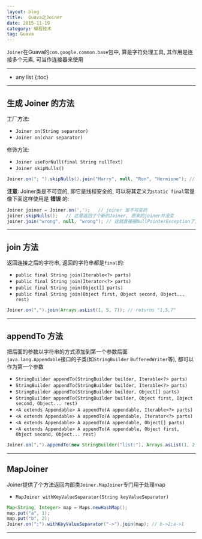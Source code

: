 ```yaml
---
layout: blog
title:  Guava之Joiner
date: 2015-11-19
category: 编程技术
tag: Guava
---
```

`Joiner`在Guava的`com.google.common.base`包中, 算是字符处理工具, 其作用是连接多个元素, 可当作连接器来使用  





*****

* any list
{:toc}

*****

## 生成 Joiner 的方法
工厂方法:

* `Joiner on(String separator)`
* `Joiner on(char separator)`

修饰方法:

* `Joiner useForNull(final String nullText)`
* `Joiner skipNulls()`

~~~java
Joiner.on("; ").skipNulls().join("Harry", null, "Ron", "Hermione"); // Harry; Ron; Hermione
~~~

**注意**: Joiner类是不可变的, 即它是线程安全的, 可以将其定义为`static final`常量  
像下面这样使用是 **错误** 的:

~~~java
Joiner joiner = Joiner.on(',');   // joiner 是不可变的
joiner.skipNulls();   // 这里返回了个新的Joiner, 原来的joiner并没变
joiner.join("wrong", null, "wrong"); // 这就直接报NullPointerException了, 原来的joiner没有skipNull功能
~~~

*****

## join 方法
返回连接之后的字符串, 返回的字符串都是`final`的:

* `public final String join(Iterable<?> parts)`
* `public final String join(Iterator<?> parts)`
* `public final String join(Object[] parts)`
* `public final String join(Object first, Object second, Object... rest)`

~~~java
Joiner.on(",").join(Arrays.asList(1, 5, 7)); // returns "1,5,7"
~~~

*****

## appendTo 方法
把后面的参数以字符串的方式添加到第一个参数后面  
`java.lang.Appendable`接口的子类(如`StringBuilder` `BufferedWriter`等), 都可以作为第一个参数

* `StringBuilder appendTo(StringBuilder builder, Iterable<?> parts)`
* `StringBuilder appendTo(StringBuilder builder, Iterable<?> parts)`
* `StringBuilder appendTo(StringBuilder builder, Object[] parts)`
* `StringBuilder appendTo(StringBuilder builder, Object first, Object second, Object... rest)`
* `<A extends Appendable> A appendTo(A appendable, Iterable<?> parts)`
* `<A extends Appendable> A appendTo(A appendable, Iterator<?> parts)`
* `<A extends Appendable> A appendTo(A appendable, Object[] parts)`
* `<A extends Appendable> A appendTo(A appendable, Object first, Object second, Object... rest)`

~~~java
Joiner.on(",").appendTo(new StringBuilder("list:"), Arrays.asList(1, 2, 3)).toString(); // list:1,2,3
~~~

*****

## MapJoiner
Joiner提供了个方法返回内部类`Joiner.MapJoiner`专门用于处理map

* `MapJoiner withKeyValueSeparator(String keyValueSeparator)`

~~~java
Map<String, Integer> map = Maps.newHashMap();
map.put("a", 1);
map.put("b", 2);
Joiner.on(";").withKeyValueSeparator("->").join(map); // b->2;a->1
~~~

*****
